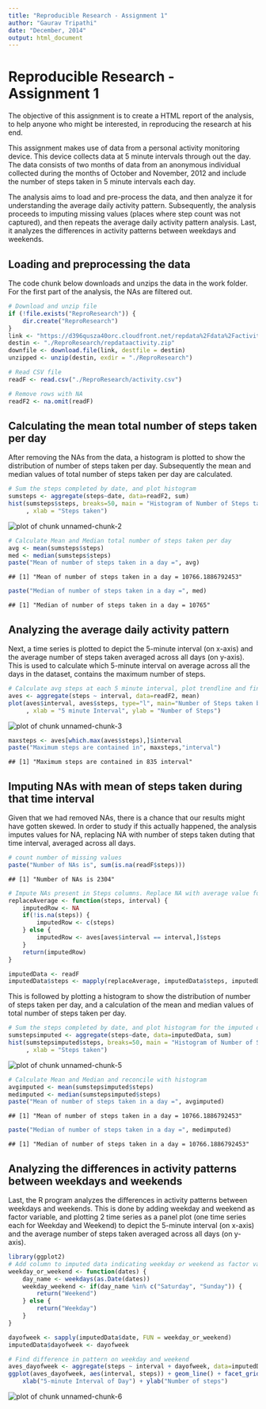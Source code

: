 ```yaml
---
title: "Reproducible Research - Assignment 1"
author: "Gaurav Tripathi"
date: "December, 2014"
output: html_document
---
```


# Reproducible Research - Assignment 1

The objective of this assignment is to create a HTML report of the analysis, to help anyone who might be interested, in reproducing the research at his end.

This assignment makes use of data from a personal activity monitoring device. This device collects data at 5 minute intervals through out the day. The data consists of two months of data from an anonymous individual collected during the months of October and November, 2012 and include the number of steps taken in 5 minute intervals each day.

The analysis aims to load and pre-process the data, and then analyze it for understanding the average daily activity pattern. Subsequently, the analysis proceeds to imputing missing values (places where step count was not captured), and then repeats the average daily activity pattern analysis. Last, it analyzes the differences in activity patterns between weekdays and weekends.

## Loading and preprocessing the data
The code chunk below downloads and unzips the data in the work folder. For the first part of the analysis, the NAs are filtered out.


```r
# Download and unzip file
if (!file.exists("ReproResearch")) {
    dir.create("ReproResearch")
}
link <- "https://d396qusza40orc.cloudfront.net/repdata%2Fdata%2Factivity.zip"
destin <- "./ReproResearch/repdataactivity.zip"
downfile <- download.file(link, destfile = destin)
unzipped <- unzip(destin, exdir = "./ReproResearch")

# Read CSV file
readF <- read.csv("./ReproResearch/activity.csv")

# Remove rows with NA
readF2 <- na.omit(readF)
```

## Calculating the mean total number of steps taken per day
After removing the NAs from the data, a histogram is plotted to show the distribution of number of steps taken per day. Subsequently the mean and median values of total number of steps taken per day are calculated.


```r
# Sum the steps completed by date, and plot histogram
sumsteps <- aggregate(steps~date, data=readF2, sum)
hist(sumsteps$steps, breaks=50, main = "Histogram of Number of Steps taken per day"
     , xlab = "Steps taken")
```

![plot of chunk unnamed-chunk-2](figure/unnamed-chunk-2-1.png) 

```r
# Calculate Mean and Median total number of steps taken per day
avg <- mean(sumsteps$steps)
med <- median(sumsteps$steps)
paste("Mean of number of steps taken in a day =", avg)
```

```
## [1] "Mean of number of steps taken in a day = 10766.1886792453"
```

```r
paste("Median of number of steps taken in a day =", med)
```

```
## [1] "Median of number of steps taken in a day = 10765"
```

## Analyzing the average daily activity pattern
Next, a time series is plotted to depict the 5-minute interval (on x-axis) and the average number of steps taken averaged across all days (on y-axis). This is used to calculate which 5-minute interval on average across all the days in the dataset, contains the maximum number of steps.


```r
# Calculate avg steps at each 5 minute interval, plot trendline and find maximum
aves <- aggregate(steps ~ interval, data=readF2, mean)
plot(aves$interval, aves$steps, type="l", main="Number of Steps taken by time of day"
     , xlab = "5 minute Interval", ylab = "Number of Steps")
```

![plot of chunk unnamed-chunk-3](figure/unnamed-chunk-3-1.png) 

```r
maxsteps <- aves[which.max(aves$steps),]$interval
paste("Maximum steps are contained in", maxsteps,"interval")
```

```
## [1] "Maximum steps are contained in 835 interval"
```

## Imputing NAs with mean of steps taken during that time interval
Given that we had removed NAs, there is a chance that our results might have gotten skewed. In order to study if this actually happened, the analysis imputes values for NA, replacing NA with number of steps taken duting that time interval, averaged across all days.


```r
# count number of missing values
paste("Number of NAs is", sum(is.na(readF$steps)))
```

```
## [1] "Number of NAs is 2304"
```

```r
# Impute NAs present in Steps columns. Replace NA with average value for that time interval
replaceAverage <- function(steps, interval) {
    imputedRow <- NA
    if(!is.na(steps)) {
        imputedRow <- c(steps)
    } else {
        imputedRow <- aves[aves$interval == interval,]$steps
    }
    return(imputedRow)
}

imputedData <- readF
imputedData$steps <- mapply(replaceAverage, imputedData$steps, imputedData$interval)
```

This is followed by plotting a histogram to show the distribution of number of steps taken per day, and a calculation of the mean and median values of total number of steps taken per day.


```r
# Sum the steps completed by date, and plot histogram for the imputed data set
sumstepsimputed <- aggregate(steps~date, data=imputedData, sum)
hist(sumstepsimputed$steps, breaks=50, main = "Histogram of Number of Steps taken per day"
     , xlab = "Steps taken")
```

![plot of chunk unnamed-chunk-5](figure/unnamed-chunk-5-1.png) 

```r
# Calculate Mean and Median and reconcile with histogram
avgimputed <- mean(sumstepsimputed$steps)
medimputed <- median(sumstepsimputed$steps)
paste("Mean of number of steps taken in a day =", avgimputed)
```

```
## [1] "Mean of number of steps taken in a day = 10766.1886792453"
```

```r
paste("Median of number of steps taken in a day =", medimputed)
```

```
## [1] "Median of number of steps taken in a day = 10766.1886792453"
```

## Analyzing the differences in activity patterns between weekdays and weekends
Last, the R program analyzes the differences in activity patterns between weekdays and weekends. This is done by adding weekday and weekend as factor variable, and plotting 2 time series as a panel plot (one time series each for Weekday and Weekend) to depict the 5-minute interval (on x-axis) and the average number of steps taken averaged across all days (on y-axis).


```r
library(ggplot2)
# Add column to imputed data indicating weekday or weekend as factor variable
weekday_or_weekend <- function(dates) {
    day_name <- weekdays(as.Date(dates))
    weekday_weekend <- if(day_name %in% c("Saturday", "Sunday")) {
        return("Weekend")
    } else {
        return("Weekday")
    }
}

dayofweek <- sapply(imputedData$date, FUN = weekday_or_weekend)
imputedData$dayofweek <- dayofweek

# Find difference in pattern on weekday and weekend
aves_dayofweek <- aggregate(steps ~ interval + dayofweek, data=imputedData, mean)
ggplot(aves_dayofweek, aes(interval, steps)) + geom_line() + facet_grid(dayofweek ~ .) +
    xlab("5-minute Interval of Day") + ylab("Number of steps")
```

![plot of chunk unnamed-chunk-6](figure/unnamed-chunk-6-1.png) 
